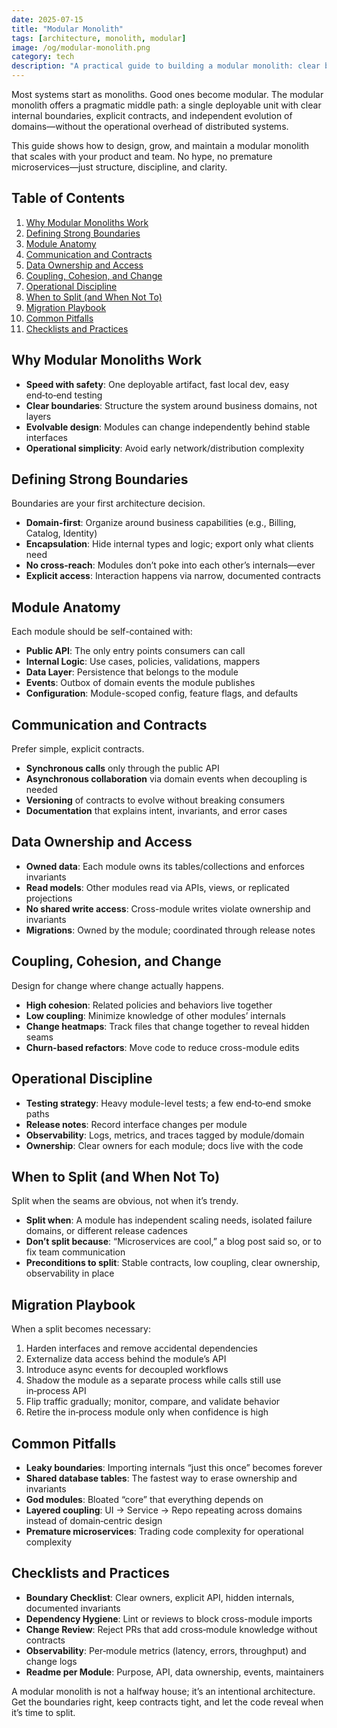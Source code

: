 ```yaml
---
date: 2025-07-15
title: "Modular Monolith"
tags: [architecture, monolith, modular]
image: /og/modular-monolith.png
category: tech
description: "A practical guide to building a modular monolith: clear boundaries, explicit interfaces, and a migration path that scales without premature microservices."
---
```


Most systems start as monoliths. Good ones become modular. The modular monolith offers a pragmatic middle path: a single deployable unit with clear internal boundaries, explicit contracts, and independent evolution of domains—without the operational overhead of distributed systems.

This guide shows how to design, grow, and maintain a modular monolith that scales with your product and team. No hype, no premature microservices—just structure, discipline, and clarity.

## Table of Contents

1. [Why Modular Monoliths Work](#why-modular-monoliths-work)
2. [Defining Strong Boundaries](#defining-strong-boundaries)
3. [Module Anatomy](#module-anatomy)
4. [Communication and Contracts](#communication-and-contracts)
5. [Data Ownership and Access](#data-ownership-and-access)
6. [Coupling, Cohesion, and Change](#coupling-cohesion-and-change)
7. [Operational Discipline](#operational-discipline)
8. [When to Split (and When Not To)](#when-to-split-and-when-not-to)
9. [Migration Playbook](#migration-playbook)
10. [Common Pitfalls](#common-pitfalls)
11. [Checklists and Practices](#checklists-and-practices)

## Why Modular Monoliths Work

- **Speed with safety**: One deployable artifact, fast local dev, easy end‑to‑end testing
- **Clear boundaries**: Structure the system around business domains, not layers
- **Evolvable design**: Modules can change independently behind stable interfaces
- **Operational simplicity**: Avoid early network/distribution complexity

## Defining Strong Boundaries

Boundaries are your first architecture decision.
- **Domain-first**: Organize around business capabilities (e.g., Billing, Catalog, Identity)
- **Encapsulation**: Hide internal types and logic; export only what clients need
- **No cross-reach**: Modules don’t poke into each other’s internals—ever
- **Explicit access**: Interaction happens via narrow, documented contracts

## Module Anatomy

Each module should be self-contained with:
- **Public API**: The only entry points consumers can call
- **Internal Logic**: Use cases, policies, validations, mappers
- **Data Layer**: Persistence that belongs to the module
- **Events**: Outbox of domain events the module publishes
- **Configuration**: Module-scoped config, feature flags, and defaults

## Communication and Contracts

Prefer simple, explicit contracts.
- **Synchronous calls** only through the public API
- **Asynchronous collaboration** via domain events when decoupling is needed
- **Versioning** of contracts to evolve without breaking consumers
- **Documentation** that explains intent, invariants, and error cases

## Data Ownership and Access

- **Owned data**: Each module owns its tables/collections and enforces invariants
- **Read models**: Other modules read via APIs, views, or replicated projections
- **No shared write access**: Cross-module writes violate ownership and invariants
- **Migrations**: Owned by the module; coordinated through release notes

## Coupling, Cohesion, and Change

Design for change where change actually happens.
- **High cohesion**: Related policies and behaviors live together
- **Low coupling**: Minimize knowledge of other modules’ internals
- **Change heatmaps**: Track files that change together to reveal hidden seams
- **Churn-based refactors**: Move code to reduce cross-module edits

## Operational Discipline

- **Testing strategy**: Heavy module-level tests; a few end‑to‑end smoke paths
- **Release notes**: Record interface changes per module
- **Observability**: Logs, metrics, and traces tagged by module/domain
- **Ownership**: Clear owners for each module; docs live with the code

## When to Split (and When Not To)

Split when the seams are obvious, not when it’s trendy.
- **Split when**: A module has independent scaling needs, isolated failure domains, or different release cadences
- **Don’t split because**: “Microservices are cool,” a blog post said so, or to fix team communication
- **Preconditions to split**: Stable contracts, low coupling, clear ownership, observability in place

## Migration Playbook

When a split becomes necessary:
1. Harden interfaces and remove accidental dependencies
2. Externalize data access behind the module’s API
3. Introduce async events for decoupled workflows
4. Shadow the module as a separate process while calls still use in‑process API
5. Flip traffic gradually; monitor, compare, and validate behavior
6. Retire the in‑process module only when confidence is high

## Common Pitfalls

- **Leaky boundaries**: Importing internals “just this once” becomes forever
- **Shared database tables**: The fastest way to erase ownership and invariants
- **God modules**: Bloated “core” that everything depends on
- **Layered coupling**: UI → Service → Repo repeating across domains instead of domain‑centric design
- **Premature microservices**: Trading code complexity for operational complexity

## Checklists and Practices

- **Boundary Checklist**: Clear owners, explicit API, hidden internals, documented invariants
- **Dependency Hygiene**: Lint or reviews to block cross-module imports
- **Change Review**: Reject PRs that add cross‑module knowledge without contracts
- **Observability**: Per‑module metrics (latency, errors, throughput) and change logs
- **Readme per Module**: Purpose, API, data ownership, events, maintainers

A modular monolith is not a halfway house; it’s an intentional architecture. Get the boundaries right, keep contracts tight, and let the code reveal when it’s time to split.